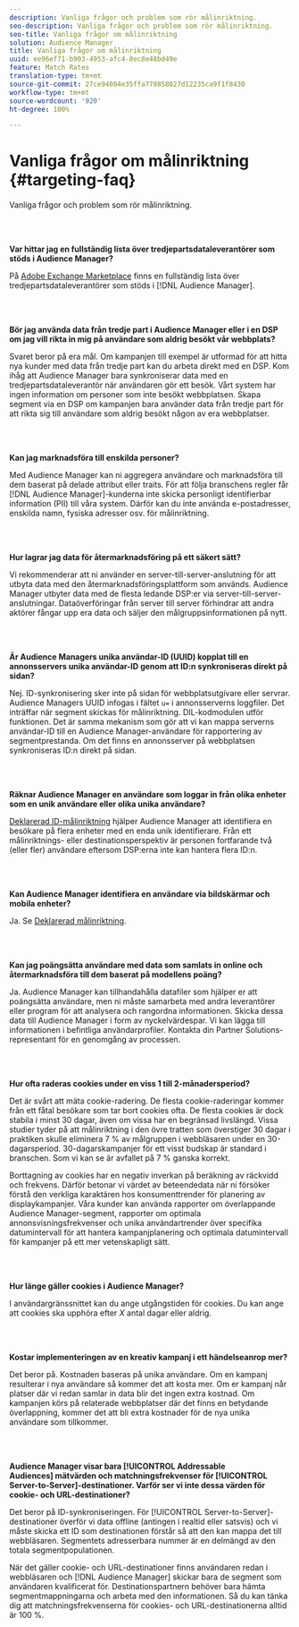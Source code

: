 ```yaml
---
description: Vanliga frågor och problem som rör målinriktning.
seo-description: Vanliga frågor och problem som rör målinriktning.
seo-title: Vanliga frågor om målinriktning
solution: Audience Manager
title: Vanliga frågor om målinriktning
uuid: ee96ef71-b903-4953-afc4-8ec8e48bd49e
feature: Match Rates
translation-type: tm+mt
source-git-commit: 27ce94084e35ffa770858027d12235ca9f1f8430
workflow-type: tm+mt
source-wordcount: '920'
ht-degree: 100%

---
```



# Vanliga frågor om målinriktning {#targeting-faq}

Vanliga frågor och problem som rör målinriktning.

<br> 

<!-- 

faq_targeting.xml

 -->

**Var hittar jag en fullständig lista över tredjepartsdataleverantörer som stöds i Audience Manager?**

På [Adobe Exchange Marketplace](https://exchange.adobe.com/experiencecloud.html) finns en fullständig lista över tredjepartsdataleverantörer som stöds i [!DNL Audience Manager].

<br> 

**Bör jag använda data från tredje part i Audience Manager eller i en DSP om jag vill rikta in mig på användare som aldrig besökt vår webbplats?**

Svaret beror på era mål. Om kampanjen till exempel är utformad för att hitta nya kunder med data från tredje part kan du arbeta direkt med en DSP. Kom ihåg att Audience Manager bara synkroniserar data med en tredjepartsdataleverantör när användaren gör ett besök. Vårt system har ingen information om personer som inte besökt webbplatsen. Skapa segment via en DSP om kampanjen bara använder data från tredje part för att rikta sig till användare som aldrig besökt någon av era webbplatser.

<br> 

**Kan jag marknadsföra till enskilda personer?**

Med Audience Manager kan ni aggregera användare och marknadsföra till dem baserat på delade attribut eller traits. För att följa branschens regler får [!DNL Audience Manager]-kunderna inte skicka personligt identifierbar information (PII) till våra system. Därför kan du inte använda e-postadresser, enskilda namn, fysiska adresser osv. för målinriktning.

<br> 

**Hur lagrar jag data för återmarknadsföring på ett säkert sätt?**

Vi rekommenderar att ni använder en server-till-server-anslutning för att utbyta data med den återmarknadsföringsplattform som används. Audience Manager utbyter data med de flesta ledande DSP:er via server-till-server-anslutningar. Dataöverföringar från server till server förhindrar att andra aktörer fångar upp era data och säljer den målgruppsinformationen på nytt.

<br> 

**Är Audience Managers unika användar-ID (UUID) kopplat till en annonsservers unika användar-ID genom att ID:n synkroniseras direkt på sidan?**

Nej. ID-synkronisering sker inte på sidan för webbplatsutgivare eller servrar. Audience Managers UUID infogas i fältet `u=` i annonsserverns loggfiler. Det inträffar när segment skickas för målinriktning. DIL-kodmodulen utför funktionen. Det är samma mekanism som gör att vi kan mappa serverns användar-ID till en Audience Manager-användare för rapportering av segmentprestanda. Om det finns en annonsserver på webbplatsen synkroniseras ID:n direkt på sidan.

<br> 

**Räknar Audience Manager en användare som loggar in från olika enheter som en unik användare eller olika unika användare?**

[Deklarerad ID-målinriktning](../features/declared-ids.md#declared-id-targeting) hjälper Audience Manager att identifiera en besökare på flera enheter med en enda unik identifierare. Från ett målinriktnings- eller destinationsperspektiv är personen fortfarande två (eller fler) användare eftersom DSP:erna inte kan hantera flera ID:n.

<br> 

**Kan Audience Manager identifiera en användare via bildskärmar och mobila enheter?**

Ja. Se [Deklarerad målinriktning](../features/declared-ids.md#declared-id-targeting).

<br> 

**Kan jag poängsätta användare med data som samlats in online och återmarknadsföra till dem baserat på modellens poäng?**

Ja. Audience Manager kan tillhandahålla datafiler som hjälper er att poängsätta användare, men ni måste samarbeta med andra leverantörer eller program för att analysera och rangordna informationen. Skicka dessa data till Audience Manager i form av nyckelvärdespar. Vi kan lägga till informationen i befintliga användarprofiler. Kontakta din Partner Solutions-representant för en genomgång av processen.

<br> 

**Hur ofta raderas cookies under en viss 1 till 2-månadersperiod?**

Det är svårt att mäta cookie-radering. De flesta cookie-raderingar kommer från ett fåtal besökare som tar bort cookies ofta. De flesta cookies är dock stabila i minst 30 dagar, även om vissa har en begränsad livslängd. Vissa studier tyder på att målinriktning i den övre tratten som överstiger 30 dagar i praktiken skulle eliminera 7 % av målgruppen i webbläsaren under en 30-dagarsperiod. 30-dagarskampanjer för ett visst budskap är standard i branschen. Som vi kan se är avfallet på 7 % ganska korrekt.

Borttagning av cookies har en negativ inverkan på beräkning av räckvidd och frekvens. Därför betonar vi värdet av beteendedata när ni försöker förstå den verkliga karaktären hos konsumenttrender för planering av displaykampanjer. Våra kunder kan använda rapporter om överlappande Audience Manager-segment, rapporter om optimala annonsvisningsfrekvenser och unika användartrender över specifika datumintervall för att hantera kampanjplanering och optimala datumintervall för kampanjer på ett mer vetenskapligt sätt.

<br> 

**Hur länge gäller cookies i Audience Manager?**

I användargränssnittet kan du ange utgångstiden för cookies. Du kan ange att cookies ska upphöra efter *X* antal dagar eller aldrig.

<br> 

**Kostar implementeringen av en kreativ kampanj i ett händelseanrop mer?**

Det beror på. Kostnaden baseras på unika användare. Om en kampanj resulterar i nya användare så kommer det att kosta mer. Om er kampanj når platser där vi redan samlar in data blir det ingen extra kostnad. Om kampanjen körs på relaterade webbplatser där det finns en betydande överlappning, kommer det att bli extra kostnader för de nya unika användare som tillkommer.

<br> 

**Audience Manager visar bara [!UICONTROL Addressable Audiences] mätvärden och matchningsfrekvenser för [!UICONTROL Server-to-Server]-destinationer. Varför ser vi inte dessa värden för cookie- och URL-destinationer?**

Det beror på ID-synkroniseringen. För [!UICONTROL Server-to-Server]-destinationer överför vi data offline (antingen i realtid eller satsvis) och vi måste skicka ett ID som destinationen förstår så att den kan mappa det till webbläsaren. Segmentets adresserbara nummer är en delmängd av den totala segmentpopulationen.

När det gäller cookie- och URL-destinationer finns användaren redan i webbläsaren och [!DNL Audience Manager] skickar bara de segment som användaren kvalificerat för. Destinationspartnern behöver bara hämta segmentmappningarna och arbeta med den informationen. Så du kan tänka dig att matchningsfrekvenserna för cookies- och URL-destinationerna alltid är 100 %.
